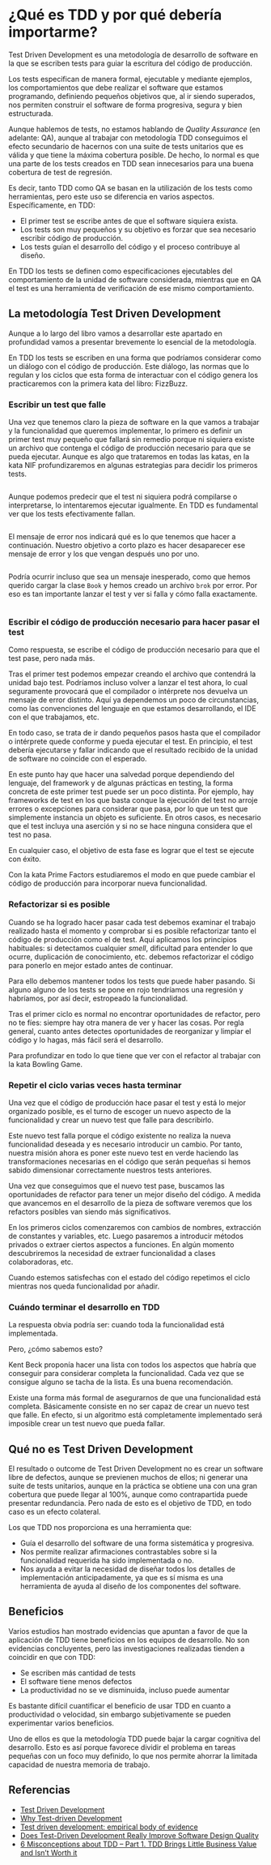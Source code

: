 # ¿Qué es TDD y por qué debería importarme?

Test Driven Development es una metodología de desarrollo de software en la que se escriben tests para guiar la escritura del código de producción.

Los tests especifican de manera formal, ejecutable y mediante ejemplos, los comportamientos que debe realizar el software que estamos programando, definiendo pequeños objetivos que, al ir siendo superados, nos permiten construir el software de forma progresiva, segura y bien estructurada.

Aunque hablemos de tests, no estamos hablando de *Quality Assurance* (en adelante: QA), aunque al trabajar con metodología TDD conseguimos el efecto secundario de hacernos con una suite de tests unitarios que es válida y que tiene la máxima cobertura posible. De hecho, lo normal es que una parte de los tests creados en TDD sean innecesarios para una buena cobertura de test de regresión.

Es decir, tanto TDD como QA se basan en la utilización de los tests como herramientas, pero este uso se diferencia en varios aspectos. Específicamente, en TDD:

* El primer test se escribe antes de que el software siquiera exista.
* Los tests son muy pequeños y su objetivo es forzar que sea necesario escribir código de producción.
* Los tests guían el desarrollo del código y el proceso contribuye al diseño.

En TDD los tests se definen como especificaciones ejecutables del comportamiento de la unidad de software considerada, mientras que en QA el test es una herramienta de verificación de ese mismo comportamiento.

## La metodología Test Driven Development

Aunque a lo largo del libro vamos a desarrollar este apartado en profundidad vamos a presentar brevemente lo esencial de la metodología.

En TDD los tests se escriben en una forma que podríamos considerar como un diálogo con el código de producción. Este diálogo, las normas que lo regulan y los ciclos que esta forma de interactuar con el código genera los practicaremos con la primera kata del libro: FizzBuzz.

### Escribir un test que falle

Una vez que tenemos claro la pieza de software en la que vamos a trabajar y la funcionalidad que queremos implementar, lo primero es definir un primer test muy pequeño que fallará sin remedio porque ni siquiera existe un archivo que contenga el código de producción necesario para que se pueda ejecutar. Aunque es algo que trataremos en todas las katas, en la kata NIF profundizaremos en algunas estrategias para decidir los primeros tests.

```

```

Aunque podemos predecir que el test ni siquiera podrá compilarse o interpretarse, lo intentaremos ejecutar igualmente. En TDD es fundamental ver que los tests efectivamente fallan.

```

```

El mensaje de error nos indicará qué es lo que tenemos que hacer a continuación. Nuestro objetivo a corto plazo es hacer desaparecer ese mensaje de error y los que vengan después uno por uno. 

```

```

Podría ocurrir incluso que sea un mensaje inesperado, como que hemos querido cargar la clase `Book` y hemos creado un archivo `brok` por error. Por eso es tan importante lanzar el test y ver si falla y cómo falla exactamente.

```

```

### Escribir el código de producción necesario para hacer pasar el test

Como respuesta, se escribe el código de producción necesario para que el test pase, pero nada más.

Tras el primer test podemos empezar creando el archivo que contendrá la unidad bajo test. Podríamos incluso volver a lanzar el test ahora, lo cual seguramente provocará que el compilador o intérprete nos devuelva un mensaje de error distinto. Aquí ya dependemos un poco de circunstancias, como las convenciones del lenguaje en que estamos desarrollando, el IDE con el que trabajamos, etc.

En todo caso, se trata de ir dando pequeños pasos hasta que el compilador o intérprete quede conforme y pueda ejecutar el test. En principio, el test debería ejecutarse y fallar indicando que el resultado recibido de la unidad de software no coincide con el esperado.

En este punto hay que hacer una salvedad porque dependiendo del lenguaje, del framework y de algunas prácticas en testing, la forma concreta de este primer test puede ser un poco distinta. Por ejemplo, hay frameworks de test en los que basta conque la ejecución del test no arroje errores o excepciones para considerar que pasa, por lo que un test que simplemente instancia un objeto es suficiente. En otros casos, es necesario que el test incluya una aserción y si no se hace ninguna considera que el test no pasa.

En cualquier caso, el objetivo de esta fase es lograr que el test se ejecute con éxito.

Con la kata Prime Factors estudiaremos el modo en que puede cambiar el código de producción para incorporar nueva funcionalidad.

### Refactorizar si es posible

Cuando se ha logrado hacer pasar cada test debemos examinar el trabajo realizado hasta el momento y comprobar si es posible refactorizar tanto el código de producción como el de test. Aquí aplicamos los principios habituales: si detectamos cualquier *smell*, dificultad para entender lo que ocurre, duplicación de conocimiento, etc. debemos refactorizar el código para ponerlo en mejor estado antes de continuar.

Para ello debemos mantener todos los tests que puede haber pasando. Si alguno alguno de los tests se pone en rojo tendríamos una regresión y habríamos, por así decir, estropeado la funcionalidad.

Tras el primer ciclo es normal no encontrar oportunidades de refactor, pero no te fíes: siempre hay otra manera de ver y hacer las cosas. Por regla general, cuanto antes detectes oportunidades de reorganizar y limpiar el código y lo hagas, más fácil será el desarrollo.

Para profundizar en todo lo que tiene que ver con el refactor al trabajar con la kata Bowling Game.

### Repetir el ciclo varias veces hasta terminar

Una vez que el código de producción hace pasar el test y está lo mejor organizado posible, es el turno de escoger un nuevo aspecto de la funcionalidad y crear un nuevo test que falle para describirlo.

Este nuevo test falla porque el código existente no realiza la nueva funcionalidad deseada y es necesario introducir un cambio. Por tanto, nuestra misión ahora es poner este nuevo test en verde haciendo las transformaciones necesarias en el código que serán pequeñas si hemos sabido dimensionar correctamente nuestros tests anteriores.

Una vez que conseguimos que el nuevo test pase, buscamos las oportunidades de refactor para tener un mejor diseño del código. A medida que avancemos en el desarrollo de la pieza de software veremos que los refactors posibles van siendo más significativos.

En los primeros ciclos comenzaremos con cambios de nombres, extracción de constantes y variables, etc. Luego pasaremos a introducir métodos privados o extraer ciertos aspectos a funciones. En algún momento descubriremos la necesidad de extraer funcionalidad a clases colaboradoras, etc.

Cuando estemos satisfechas con el estado del código repetimos el ciclo mientras nos queda funcionalidad por añadir.

### Cuándo terminar el desarrollo en TDD

La respuesta obvia podría ser: cuando toda la funcionalidad está implementada.

Pero, ¿cómo sabemos esto?

Kent Beck proponía hacer una lista con todos los aspectos que habría que conseguir para considerar completa la funcionalidad. Cada vez que se consigue alguno se tacha de la lista. Es una buena recomendación.

Existe una forma más formal de asegurarnos de que una funcionalidad está completa. Básicamente consiste en no ser capaz de crear un nuevo test que falle. En efecto, si un algoritmo está completamente implementado será imposible crear un test nuevo que pueda fallar.

## Qué no es Test Driven Development

El resultado o outcome de Test Driven Development no es crear un software libre de defectos, aunque se previenen muchos de ellos; ni generar una suite de tests unitarios, aunque en la práctica se obtiene una con una gran cobertura que puede llegar al 100%, aunque como contrapartida puede presentar redundancia. Pero nada de esto es el objetivo de TDD, en todo caso es un efecto colateral.

Los que TDD nos proporciona es una herramienta que:

* Guía el desarrollo del software de una forma sistemática y progresiva.
* Nos permite realizar afirmaciones contrastables sobre si la funcionalidad requerida ha sido implementada o no.
* Nos ayuda a evitar la necesidad de diseñar todos los detalles de implementación anticipadamente, ya que es sí misma es una herramienta de ayuda al diseño de los componentes del software. 

## Beneficios

Varios estudios han mostrado evidencias que apuntan a favor de que la aplicación de TDD tiene beneficios en los equipos de desarrollo. No son evidencias concluyentes, pero las investigaciones realizadas tienden a coincidir en que con TDD:

* Se escriben más cantidad de tests
* El software tiene menos defectos
* La productividad no se ve disminuida, incluso puede aumentar

Es bastante difícil cuantificar el beneficio de usar TDD en cuanto a productividad o velocidad, sin embargo subjetivamente se pueden experimentar varios beneficios.

Uno de ellos es que la metodología TDD puede bajar la cargar cognitiva del desarrollo. Esto es así porque favorece dividir el problema en tareas pequeñas con un foco muy definido, lo que nos permite ahorrar la limitada capacidad de nuestra memoria de trabajo.

## Referencias

* [Test Driven Development](https://en.wikipedia.org/wiki/Test-driven_development)
* [Why Test-driven Development](http://derekbarber.ca/blog/2012/03/27/why-test-driven-development/)
* [Test driven development: empirical body of evidence](https://pdfs.semanticscholar.org/ad0f/dd36aa09d25b739b1649bfa5e20c9e46eb65.pdf)
* [Does Test-Driven Development Really Improve Software Design Quality](https://digitalcommons.calpoly.edu/cgi/viewcontent.cgi?referer=&httpsredir=1&article=1027&context=csse_fac)
* [6 Misconceptions about TDD – Part 1. TDD Brings Little Business Value and Isn’t Worth it](https://www.thedroidsonroids.com/blog/pros-of-tdd-test-driven-development-for-business)
